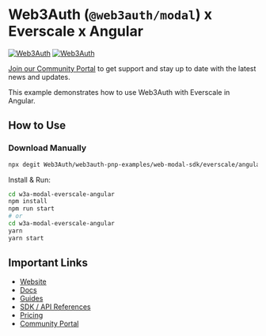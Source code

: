# Web3Auth (`@web3auth/modal`) x Everscale x Angular

[![Web3Auth](https://img.shields.io/badge/Web3Auth-SDK-blue)](https://web3auth.io/docs/sdk/pnp/web/modal)
[![Web3Auth](https://img.shields.io/badge/Web3Auth-Community-cyan)](https://community.web3auth.io)

[Join our Community Portal](https://community.web3auth.io/) to get support and stay up to date with the latest news and updates.

This example demonstrates how to use Web3Auth with Everscale in Angular.

## How to Use

### Download Manually

```bash
npx degit Web3Auth/web3auth-pnp-examples/web-modal-sdk/everscale/angular-everscale-modal-example w3a-modal-everscale-angular
```

Install & Run:

```bash
cd w3a-modal-everscale-angular
npm install
npm run start
# or
cd w3a-modal-everscale-angular
yarn
yarn start
```

## Important Links

- [Website](https://web3auth.io)
- [Docs](https://web3auth.io/docs)
- [Guides](https://web3auth.io/docs/content-hub?type=guides)
- [SDK / API References](https://web3auth.io/docs/sdk)
- [Pricing](https://web3auth.io/pricing.html)
- [Community Portal](https://community.web3auth.io)
